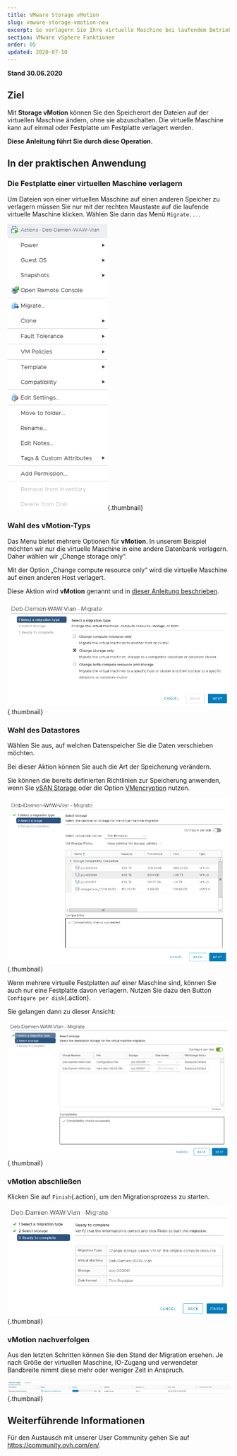 ```yaml
---
title: VMware Storage vMotion
slug: vmware-storage-vmotion-neu
excerpt: So verlagern Sie Ihre virtuelle Maschine bei laufendem Betrieb auf einen anderen Host (Hot-Swap)
section: VMware vSphere Funktionen
order: 05
updated: 2020-07-10
---
```


**Stand 30.06.2020**

## Ziel

Mit **Storage vMotion** können Sie den Speicherort der Dateien auf der virtuellen Maschine ändern, ohne sie abzuschalten. Die virtuelle Maschine kann auf einmal oder Festplatte um Festplatte verlagert werden.

**Diese Anleitung führt Sie durch diese Operation.**

## In der praktischen Anwendung

### Die Festplatte einer virtuellen Maschine verlagern 

Um Dateien von einer virtuellen Maschine auf einen anderen Speicher zu verlagern müssen Sie nur mit der rechten Maustaste auf die laufende virtuelle Maschine klicken. Wählen Sie dann das Menü `Migrate...`.

![Festplatte verlagern](images/VmotionStorage1.png){.thumbnail}

### Wahl des vMotion-Typs

Das Menu bietet mehrere Optionen für **vMotion**. In unserem Beispiel möchten wir nur die virtuelle Maschine in eine andere Datenbank verlagern. Daher wählen wir „Change storage only“.

Mit der Option „Change compute resource only“ wird die virtuelle Maschine auf einen anderen Host verlagert.  

Diese Aktion wird **vMotion** genannt und in [dieser Anleitung beschrieben](../vmware-vmotion-neu/).

![Auswahl bei vMotion](images/VmotionStorage2.png){.thumbnail}

### Wahl des Datastores

Wählen Sie aus, auf welchen Datenspeicher Sie die Daten verschieben möchten.

Bei dieser Aktion können Sie auch die Art der Speicherung verändern.

Sie können die bereits definierten Richtlinien zur Speicherung anwenden, wenn Sie [vSAN Storage](../vmware-vsan/) oder die Option [VMencryption](../vm-encrypt/) nutzen.

![Wahl des Datastores](images/VmotionStorage3.png){.thumbnail}

Wenn mehrere virtuelle Festplatten auf einer Maschine sind, können Sie auch nur eine Festplatte davon verlagern. Nutzen Sie dazu den Button `Configure per disk`{.action}.

Sie gelangen dann zu dieser Ansicht:

![vMotion Datastore](images/VmotionStorage6.png){.thumbnail}

### vMotion abschließen

Klicken Sie auf `Finish`{.action}, um den Migrationsprozess zu starten.

![vMotion abschließen](images/VmotionStorage4.png){.thumbnail}

### vMotion nachverfolgen

Aus den letzten Schritten können Sie den Stand der Migration ersehen. Je nach Größe der virtuellen Maschine, IO-Zugang und verwendeter Bandbreite nimmt diese mehr oder weniger Zeit in Anspruch.

![Nachverfolgung von vMotion](images/VmotionStorage5.png){.thumbnail}

## Weiterführende Informationen

Für den Austausch mit unserer User Community gehen Sie auf <https://community.ovh.com/en/>.
